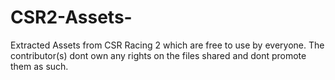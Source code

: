 # CSR2-Assets-
 Extracted Assets from CSR Racing 2 which are free to use by everyone. The contributor(s) dont own any rights on the files shared and dont promote them as such.

